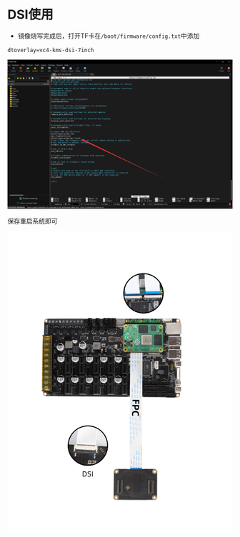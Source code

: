 # DSI使用

* 镜像烧写完成后，打开TF卡在`/boot/firmware/config.txt`中添加

```
dtoverlay=vc4-kms-dsi-7inch
```

![dsi](../../images/boards/fly_pro/dsi.png)

保存重启系统即可

![dsi](../../images/boards/fly_pro/dsi.jpg)
